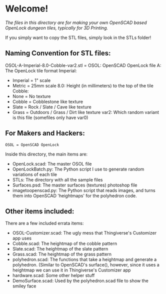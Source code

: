 # Welcome!

*The files in this directory are for making your own OpenSCAD based OpenLock dungeon tiles, typically for 3D Printing.*

If you simply want to copy the STL files, simply look in the STLs folder!

## Naming Convention for STL files:
OSOL-A-Imperial-8.0-Cobble-var2.stl = 
OSOL: OpenSCAD OpenLock file
A: The OpenLock tile format
Imperial: 
* Imperial = 1" scale
* Metric = 25mm scale
8.0: Height (in millimeters) to the top of the tile
Cobble: 
* None = No texture
* Cobble = Cobblestone like texture
* Slate = Rock / Slate / Cave like texture
* Grass = Outdoors / Grass / Dirt like texture
var2: Which random variant is this file (somefiles only have var0)

## For Makers and Hackers:

`OSOL = OpenSCAD OpenLock`

Inside this directory, the main items are:
* OpenLock.scad:  The master OSOL file
* OpenLockBatch.py:  The Python script I use to generate random variations of each tile
* STLs:  The directory with all the sample files
* Surfaces.psd:  The master surfaces (textures) photoshop file
* imagetoopenscad.py:  The Python script that reads images, and turns them into OpenSCAD 'heightmaps' for the polyhedron code.

## Other items included:

There are a few included errata items:
* OSOL-Customizer.scad:  The ugly mess that Thingiverse's Customizer app uses
* Cobble.scad:  The heightmap of the cobble pattern
* Slate.scad:  The heightmap of the slate pattern
* Grass.scad:  The heightmap of the grass pattern
* polyhedron.scad:  The functions that take a heightmap and generate a polyhedron.  (Similar to OpenSCAD's surface(), however, since it uses a heightmap we can use it in Thingiverse's Customizer app
* hardware.scad:  Some other helper stuff
* DemoSurface.scad:  Used by the polyhedron.scad file to show the smiley face

